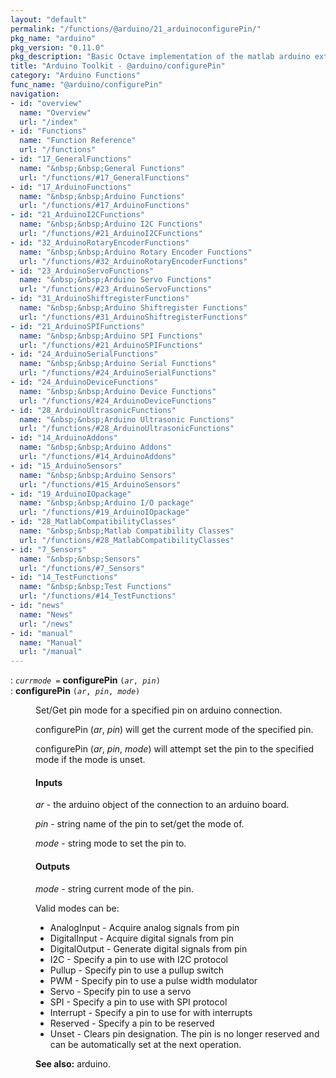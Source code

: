 ```yaml
---
layout: "default"
permalink: "/functions/@arduino/21_arduinoconfigurePin/"
pkg_name: "arduino"
pkg_version: "0.11.0"
pkg_description: "Basic Octave implementation of the matlab arduino extension,  allowing communication to a programmed arduino board to control its  hardware."
title: "Arduino Toolkit - @arduino/configurePin"
category: "Arduino Functions"
func_name: "@arduino/configurePin"
navigation:
- id: "overview"
  name: "Overview"
  url: "/index"
- id: "Functions"
  name: "Function Reference"
  url: "/functions"
- id: "17_GeneralFunctions"
  name: "&nbsp;&nbsp;General Functions"
  url: "/functions/#17_GeneralFunctions"
- id: "17_ArduinoFunctions"
  name: "&nbsp;&nbsp;Arduino Functions"
  url: "/functions/#17_ArduinoFunctions"
- id: "21_ArduinoI2CFunctions"
  name: "&nbsp;&nbsp;Arduino I2C Functions"
  url: "/functions/#21_ArduinoI2CFunctions"
- id: "32_ArduinoRotaryEncoderFunctions"
  name: "&nbsp;&nbsp;Arduino Rotary Encoder Functions"
  url: "/functions/#32_ArduinoRotaryEncoderFunctions"
- id: "23_ArduinoServoFunctions"
  name: "&nbsp;&nbsp;Arduino Servo Functions"
  url: "/functions/#23_ArduinoServoFunctions"
- id: "31_ArduinoShiftregisterFunctions"
  name: "&nbsp;&nbsp;Arduino Shiftregister Functions"
  url: "/functions/#31_ArduinoShiftregisterFunctions"
- id: "21_ArduinoSPIFunctions"
  name: "&nbsp;&nbsp;Arduino SPI Functions"
  url: "/functions/#21_ArduinoSPIFunctions"
- id: "24_ArduinoSerialFunctions"
  name: "&nbsp;&nbsp;Arduino Serial Functions"
  url: "/functions/#24_ArduinoSerialFunctions"
- id: "24_ArduinoDeviceFunctions"
  name: "&nbsp;&nbsp;Arduino Device Functions"
  url: "/functions/#24_ArduinoDeviceFunctions"
- id: "28_ArduinoUltrasonicFunctions"
  name: "&nbsp;&nbsp;Arduino Ultrasonic Functions"
  url: "/functions/#28_ArduinoUltrasonicFunctions"
- id: "14_ArduinoAddons"
  name: "&nbsp;&nbsp;Arduino Addons"
  url: "/functions/#14_ArduinoAddons"
- id: "15_ArduinoSensors"
  name: "&nbsp;&nbsp;Arduino Sensors"
  url: "/functions/#15_ArduinoSensors"
- id: "19_ArduinoIOpackage"
  name: "&nbsp;&nbsp;Arduino I/O package"
  url: "/functions/#19_ArduinoIOpackage"
- id: "28_MatlabCompatibilityClasses"
  name: "&nbsp;&nbsp;Matlab Compatibility Classes"
  url: "/functions/#28_MatlabCompatibilityClasses"
- id: "7_Sensors"
  name: "&nbsp;&nbsp;Sensors"
  url: "/functions/#7_Sensors"
- id: "14_TestFunctions"
  name: "&nbsp;&nbsp;Test Functions"
  url: "/functions/#14_TestFunctions"
- id: "news"
  name: "News"
  url: "/news"
- id: "manual"
  name: "Manual"
  url: "/manual"
---
```

<dl class="first-deftypefn">
<dt class="deftypefn" id="index-configurePin"><span class="category-def">: </span><span><code class="def-type"><var class="var">currmode</var> =</code> <strong class="def-name">configurePin</strong> <code class="def-code-arguments">(<var class="var">ar</var>, <var class="var">pin</var>)</code><a class="copiable-link" href='#index-configurePin'></a></span></dt>
<dt class="deftypefnx def-cmd-deftypefn" id="index-configurePin-1"><span class="category-def">: </span><span><strong class="def-name">configurePin</strong> <code class="def-code-arguments">(<var class="var">ar</var>, <var class="var">pin</var>, <var class="var">mode</var>)</code><a class="copiable-link" href='#index-configurePin-1'></a></span></dt>
<dd><p>Set/Get pin mode for a specified pin on arduino connection.
</p>
<p>configurePin (<var class="var">ar</var>, <var class="var">pin</var>) will get the current mode of the specified pin.
</p>
<p>configurePin (<var class="var">ar</var>, <var class="var">pin</var>, <var class="var">mode</var>) will attempt set the pin to the specified
 mode if the mode is unset.
</p>
<h4 class="subsubheading" id="Inputs">Inputs</h4>
<p><var class="var">ar</var> - the arduino object of the connection to an arduino board.
</p>
<p><var class="var">pin</var> - string name of the pin to set/get the mode of.
</p>
<p><var class="var">mode</var> - string mode to set the pin to.
</p>
<h4 class="subsubheading" id="Outputs">Outputs</h4>
<p><var class="var">mode</var> - string current mode of the pin.
</p>
<p>Valid modes can be:
 </p><ul class="itemize mark-bullet">
<li>AnalogInput
 - Acquire analog signals from pin
 </li><li>DigitalInput
 - Acquire digital signals from pin
 </li><li>DigitalOutput
 - Generate digital signals from pin
 </li><li>I2C
 - Specify a pin to use with I2C protocol
 </li><li>Pullup
 - Specify pin to use a pullup switch
 </li><li>PWM
 - Specify pin to use a pulse width modulator
 </li><li>Servo 
 - Specify pin to use a servo
 </li><li>SPI
 - Specify a pin to use with SPI protocol
 </li><li>Interrupt
 - Specify a pin to use for with interrupts
 </li><li>Reserved
 - Specify a pin to be reserved
 </li><li>Unset
 - Clears pin designation. The pin is no longer reserved and can be automatically
 set at the next operation.
 </li></ul>


<p><strong class="strong">See also:</strong> arduino.
</p>
</dd></dl>